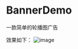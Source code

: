 # BannerDemo
一款简单的轮播图广告

效果如下：
![image](https://github.com/chenyesheng/BannerDemo/blob/master/GIF.gif)
